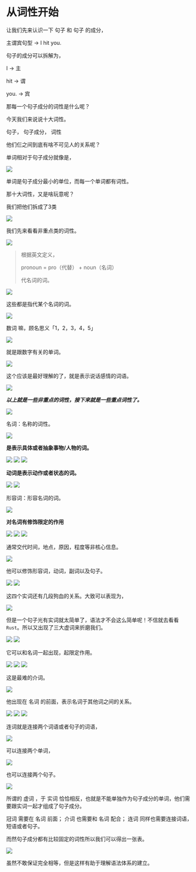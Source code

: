 # 从词性开始

<p>
让我们先来认识一下 句子 和 句子 的成分，

主谓宾句型 -> I hit you.

句子的成分可以拆解为，

I -> 主

hit -> 谓

you. -> 宾

那每一个句子成分的词性是什么呢？

今天我们来说说十大词性。

句子， 句子成分， 词性

他们仨之间到底有啥不可见人的关系呢？

单词相对于句子成分就像是，

<img src="/grammar/1.png">

单词是句子成分最小的单位，而每一个单词都有词性。

那十大词性，又是啥玩意呢？

我们把他们拆成了3类

<img src="/grammar/2.png">

我们先来看看非重点类的词性。

<img src="/grammar/3.png">

>根据英文定义，
>
> pronoun = pro（代替） + noun（名词）
>
> 代名词的词。

<img src="/grammar/4.png">

这些都是指代某个名词的词。

<img src="/grammar/5.png">

数词 嘛，顾名思义「1，2，3，4，5」

<img src="/grammar/6.png">

就是跟数字有关的单词。

<img src="/grammar/7.png">

这个应该是最好理解的了，就是表示说话感情的词语。

<img src="/grammar/8.png">

***以上就是一些非重点的词性，接下来就是一些重点词性了。***

<img src="/grammar/9.png">

名词：名称的词性。

<img src="/grammar/10.png">

**是表示具体或者抽象事物/人物的词。**

<img src="/grammar/11.png">

<img src="/grammar/12.png">

<img src="/grammar/13.png">

**动词是表示动作或者状态的词。**

<img src="/grammar/14.png">

<img src="/grammar/15.png">

形容词：形容名词的词。

<img src="/grammar/16.png">

**对名词有修饰限定的作用**

<img src="/grammar/17.png">

<img src="/grammar/18.png">

<img src="/grammar/19.png">

通常交代时间，地点，原因，程度等非核心信息。

<img src="/grammar/20.png">

他可以修饰形容词，动词，副词以及句子。

<img src="/grammar/21.png">

<img src="/grammar/22.png">

这四个实词还有几段狗血的关系。大致可以表现为，

<img src="/grammar/23.png">

但是一个句子光有实词就太简单了，语法才不会这么简单呢！不信就去看看`Rust`。所以又出现了三大虚词来折磨我们。

<img src="/grammar/24.png">

<img src="/grammar/25.png">

它可以和名词一起出现，起限定作用。

<img src="/grammar/26.png">

<img src="/grammar/27.png">

<img src="/grammar/28.png">

这是最难的介词。

<img src="/grammar/29.png">

他出现在 名词 的前面，表示名词于其他词之间的关系。

<img src="/grammar/30.png">

<img src="/grammar/31.png">

<img src="/grammar/32.png">

连词就是连接两个词语或者句子的词语，

<img src="/grammar/33.png">

可以连接两个单词，

<img src="/grammar/34.png">

也可以连接两个句子。

<img src="/grammar/35.png">

所谓的 虚词 ，于 实词 恰恰相反，也就是不能单独作为句子成分的单词，他们需要跟实词一起才组成了句子成分。

冠词 需要在 名词 前面；
介词 也需要和 名词 配合；
连词 同样也需要连接词语，短语或者句子。

而然句子成分都有比较固定的词性所以我们可以得出一张表。

<img src="/grammar/36.png">

虽然不敢保证完全相等，但是这样有助于理解语法体系的建立。
</p>

